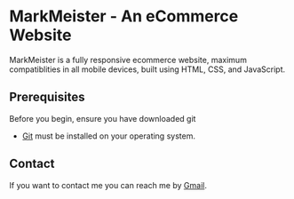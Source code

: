 # MarkMeister - An eCommerce Website
MarkMeister is a fully responsive ecommerce website, maximum compatiblities in all mobile devices, built using HTML, CSS, and JavaScript.

## Prerequisites

Before you begin, ensure you have downloaded git

* [Git](https://git-scm.com/downloads "Download Git") must be installed on your operating system.

## Contact

If you want to contact me you can reach me by [Gmail](isaacoguns9@gmail.com).
